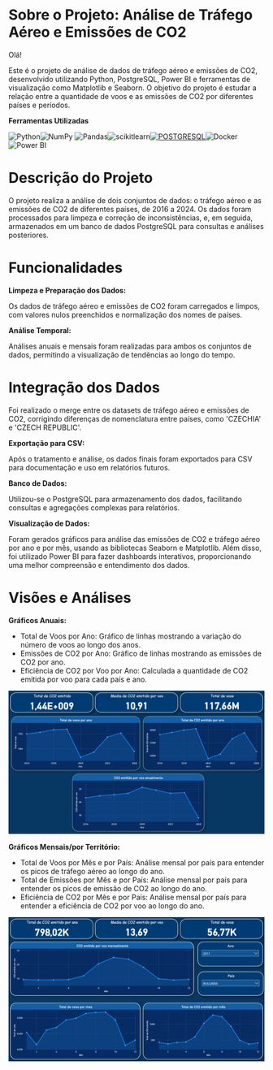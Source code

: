 # Sobre o Projeto: Análise de Tráfego Aéreo e Emissões de CO2

Olá!

Este é o projeto de análise de dados de tráfego aéreo e emissões de CO2, desenvolvido utilizando Python, PostgreSQL, Power BI e ferramentas de visualização como Matplotlib e Seaborn. O objetivo do projeto é estudar a relação entre a quantidade de voos e as emissões de CO2 por diferentes países e períodos.

**Ferramentas Utilizadas**

![Python](https://img.shields.io/badge/Python-00000F?style=for-the-badge&logo=python&logoColor=white)![NumPy](https://img.shields.io/badge/numpy-00000F.svg?style=for-the-badge&logo=numpy&logoColor=white) 
![Pandas](https://img.shields.io/badge/pandas-00000F.svg?style=for-the-badge&logo=pandas&logoColor=white)![scikitlearn](https://img.shields.io/badge/scikitlearn-00000F.svg?style=for-the-badge&logo=scikitlearn&logoColor=white)[![POSTGRESQL](https://img.shields.io/badge/POSTGRES-00000F?style=for-the-badge&logo=POSTGRESQL&logoColor=white)]()![Docker](https://img.shields.io/badge/docker-00000F.svg?style=for-the-badge&logo=docker&logoColor=white)![Power BI](https://img.shields.io/badge/PowerBi-00000F.svg?style=for-the-badge&logoColor=white)  

# Descrição do Projeto

O projeto realiza a análise de dois conjuntos de dados: o tráfego aéreo e as emissões de CO2 de diferentes países, de 2016 a 2024. Os dados foram processados para limpeza e correção de inconsistências, e, em seguida, armazenados em um banco de dados PostgreSQL para consultas e análises posteriores.

# Funcionalidades

**Limpeza e Preparação dos Dados:**

Os dados de tráfego aéreo e emissões de CO2 foram carregados e limpos, com valores nulos preenchidos e normalização dos nomes de países.

**Análise Temporal:**

Análises anuais e mensais foram realizadas para ambos os conjuntos de dados, permitindo a visualização de tendências ao longo do tempo.

# Integração dos Dados

Foi realizado o merge entre os datasets de tráfego aéreo e emissões de CO2, corrigindo diferenças de nomenclatura entre países, como 'CZECHIA' e 'CZECH REPUBLIC'.

**Exportação para CSV:**

Após o tratamento e análise, os dados finais foram exportados para CSV para documentação e uso em relatórios futuros. 

**Banco de Dados:**

Utilizou-se o PostgreSQL para armazenamento dos dados, facilitando consultas e agregações complexas para relatórios.

**Visualização de Dados:**

Foram gerados gráficos para análise das emissões de CO2 e tráfego aéreo por ano e por mês, usando as bibliotecas Seaborn e Matplotlib. Além disso, foi utilizado Power BI para fazer dashboards interativos, proporcionando uma melhor compreensão e entendimento dos dados.

# Visões e Análises

**Gráficos Anuais:**

- Total de Voos por Ano: Gráfico de linhas mostrando a variação do número de voos ao longo dos anos.
- Emissões de CO2 por Ano: Gráfico de linhas mostrando as emissões de CO2 por ano.
- Eficiência de CO2 por Voo por Ano: Calculada a quantidade de CO2 emitida por voo para cada país e ano.

![Anual](img/anual.png)

**Gráficos Mensais/por Território:**

- Total de Voos por Mês e por País: Análise mensal por país para entender os picos de tráfego aéreo ao longo do ano.
- Total de Emissões por Mês e por País: Análise mensal por país para entender os picos de emissão de CO2 ao longo do ano.
- Eficiência de CO2 por Mês e por País: Análise mensal por país para entender a eficiência de CO2 por voo ao longo do ano.

![Mensal/Territorial](img/mensal_regional.png)
